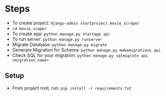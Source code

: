 # Steps

- To create project: `django-admin startproject movie_scraper`
- `cd movie_scaper`
- To create app: `python manage.py startapp api`
- To run server: `python manage.py runserver`
- Migrate Database: `python manage.py migrate`
- Generate Migration for Schema: `python manage.py makemigrations api`
- Check SQL for your migration: `python manage.py sqlmigrate api <migration_name>`

## Setup

- From project root, run: `pip install -r requirements.txt`
